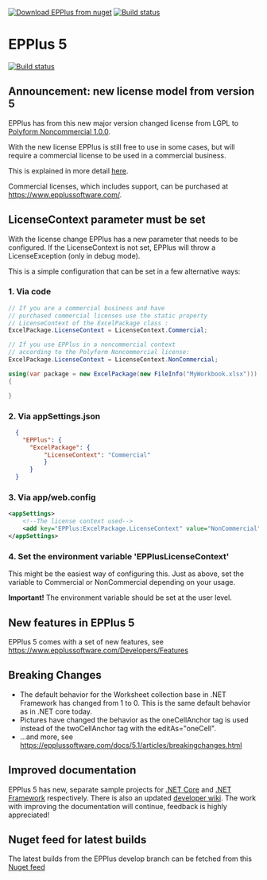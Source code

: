 ﻿[![Download EPPlus from nuget](https://img.shields.io/nuget/dt/epplus?label=Nuget%20downloads)](https://www.nuget.org/packages/EPPlus/)
[![Build status](https://ci.appveyor.com/api/projects/status/6jdk5tjxxvx99d5i?svg=true)](https://ci.appveyor.com/project/EPPlusSoftware/epplus)


# EPPlus 5
[![Build status](https://ci.appveyor.com/api/projects/status/wobbmnlbukxejjgb?svg=true&passingText=develop%20-%20OK)](https://ci.appveyor.com/project/EPPlusSoftware/EPPlus/branch/develop/artifacts)
## Announcement: new license model from version 5
EPPlus has from this new major version changed license from LGPL to [Polyform Noncommercial 1.0.0](https://polyformproject.org/licenses/noncommercial/1.0.0/).

With the new license EPPlus is still free to use in some cases, but will require a commercial license to be used in a commercial business.

This is explained in more detail [here](https://www.epplussoftware.com/Home/LgplToPolyform).

Commercial licenses, which includes support, can be purchased at https://www.epplussoftware.com/.

## LicenseContext parameter must be set
With the license change EPPlus has a new parameter that needs to be configured. If the LicenseContext is not set, EPPlus will throw a LicenseException (only in debug mode).

This is a simple configuration that can be set in a few alternative ways:

### 1. Via code
```csharp
// If you are a commercial business and have
// purchased commercial licenses use the static property
// LicenseContext of the ExcelPackage class :
ExcelPackage.LicenseContext = LicenseContext.Commercial;

// If you use EPPlus in a noncommercial context
// according to the Polyform Noncommercial license:
ExcelPackage.LicenseContext = LicenseContext.NonCommercial;

using(var package = new ExcelPackage(new FileInfo("MyWorkbook.xlsx")))
{

}
```
### 2. Via appSettings.json
```json
  {
    "EPPlus": {
      "ExcelPackage": {
          "LicenseContext": "Commercial"
          }
      }
  }
```
### 3. Via app/web.config
```xml
<appSettings>
    <!--The license context used-->
    <add key="EPPlus:ExcelPackage.LicenseContext" value="NonCommercial" />
</appSettings>
```
### 4. Set the environment variable 'EPPlusLicenseContext'
This might be the easiest way of configuring this. Just as above, set the variable to Commercial or NonCommercial depending on your usage.

**Important!** The environment variable should be set at the user level.

## New features in EPPlus 5
EPPlus 5 comes with a set of new features, see https://www.epplussoftware.com/Developers/Features

## Breaking Changes
* The default behavior for the Worksheet collection base in .NET Framework has changed from 1 to 0. This is the same default behavior as in .NET core today.
* Pictures have changed the behavior as the oneCellAnchor tag is used instead of the twoCellAnchor tag with the editAs="oneCell".
* ...and more, see https://epplussoftware.com/docs/5.1/articles/breakingchanges.html

## Improved documentation
EPPlus 5 has new, separate sample projects for [.NET Core](https://github.com/EPPlusSoftware/EPPlus.Sample.NetCore) and [.NET Framework](https://github.com/EPPlusSoftware/EPPlus.Sample.NetFramework) respectively.
There is also an updated [developer wiki](https://github.com/EPPlusSoftware/EPPlus/wiki). The work with improving the documentation will continue, feedback is highly appreciated!

## Nuget feed for latest builds
The latest builds from the EPPlus develop branch can be fetched from this [Nuget feed](https://ci.appveyor.com/nuget/epplus)